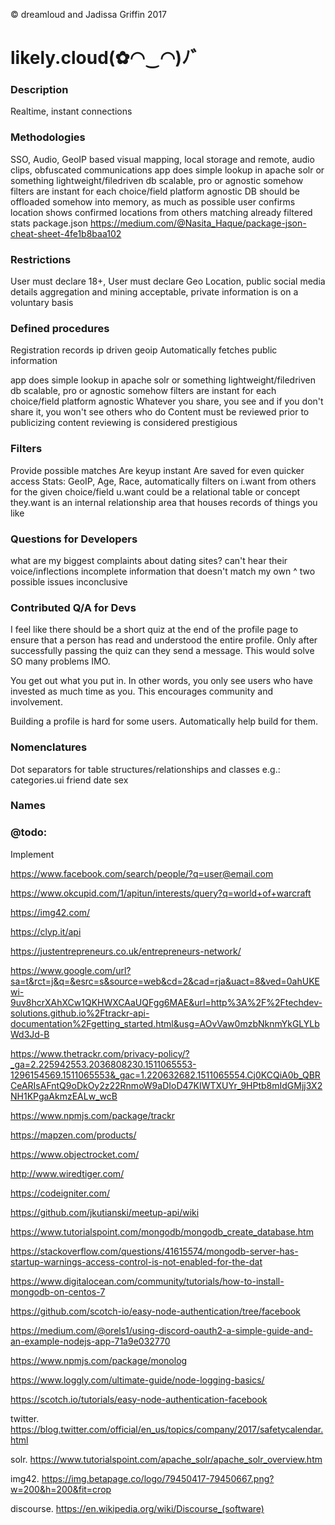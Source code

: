 &copy; dreamloud and Jadissa Griffin 2017
# likely.cloud(✿◠‿◠)ﾉ゛

### Description
Realtime, instant connections

### Methodologies
SSO, Audio, GeoIP based visual mapping, local storage and remote, audio clips, obfuscated communications
app does simple lookup in apache solr or something lightweight/filedriven db
scalable, pro or agnostic somehow
filters are instant for each choice/field
platform agnostic
DB should be offloaded somehow into memory, as much as possible
user confirms location
shows confirmed locations from others matching already filtered stats
package.json https://medium.com/@Nasita_Haque/package-json-cheat-sheet-4fe1b8baa102

### Restrictions
User must declare 18+,
User must declare Geo Location, public social media details aggregation and mining acceptable, private information is on a voluntary basis

### Defined procedures
Registration records ip driven geoip
Automatically fetches public information

app does simple lookup in apache solr or something lightweight/filedriven db
scalable, pro or agnostic somehow
filters are instant for each choice/field
platform agnostic
Whatever you share, you see and if you don't share it, you won't see others who do
Content must be reviewed prior to publicizing 
content reviewing is considered prestigious

### Filters
Provide possible  matches
Are keyup instant
Are saved for even quicker access
Stats: GeoIP, Age, Race, 
automatically filters on i.want from others for the given choice/field
u.want could be a relational table or concept
they.want is an internal relationship area that houses records of things you like

### Questions for Developers
what are my biggest complaints about dating sites?
can't hear their voice/inflections
incomplete information that doesn't match my own
^ two possible issues
inconclusive

### Contributed Q/A for Devs
I feel like there should be a short quiz at the end of the profile page to ensure that a person has read and understood the entire profile. Only after successfully passing the quiz can they send a message. This would solve SO many problems IMO.

You get out what you put in. In other words, you only see users who have invested as much time as you. This encourages community and involvement.

Building a profile is hard for some users. Automatically help build for them.

### Nomenclatures
Dot separators for table structures/relationships and classes e.g.:
categories.ui
friend
date
sex

### Names
### @todo: 
Implement

https://www.facebook.com/search/people/?q=user@email.com

https://www.okcupid.com/1/apitun/interests/query?q=world+of+warcraft

https://img42.com/

https://clyp.it/api

https://justentrepreneurs.co.uk/entrepreneurs-network/

https://www.google.com/url?sa=t&rct=j&q=&esrc=s&source=web&cd=2&cad=rja&uact=8&ved=0ahUKEwi-9uv8hcrXAhXCw1QKHWXCAaUQFgg6MAE&url=http%3A%2F%2Ftechdev-solutions.github.io%2Ftrackr-api-documentation%2Fgetting_started.html&usg=AOvVaw0mzbNknmYkGLYLbWd3Jd-B

https://www.thetrackr.com/privacy-policy/?_ga=2.225942553.2036808230.1511065553-1296154569.1511065553&_gac=1.220632682.1511065554.Cj0KCQiA0b_QBRCeARIsAFntQ9oDkOy2z22RnmoW9aDIoD47KIWTXUYr_9HPtb8mIdGMjj3X2NH1KPgaAkmzEALw_wcB

https://www.npmjs.com/package/trackr

https://mapzen.com/products/

https://www.objectrocket.com/

http://www.wiredtiger.com/

https://codeigniter.com/

https://github.com/jkutianski/meetup-api/wiki

https://www.tutorialspoint.com/mongodb/mongodb_create_database.htm

https://stackoverflow.com/questions/41615574/mongodb-server-has-startup-warnings-access-control-is-not-enabled-for-the-dat

https://www.digitalocean.com/community/tutorials/how-to-install-mongodb-on-centos-7

https://github.com/scotch-io/easy-node-authentication/tree/facebook

https://medium.com/@orels1/using-discord-oauth2-a-simple-guide-and-an-example-nodejs-app-71a9e032770

https://www.npmjs.com/package/monolog

https://www.loggly.com/ultimate-guide/node-logging-basics/

https://scotch.io/tutorials/easy-node-authentication-facebook

twitter. https://blog.twitter.com/official/en_us/topics/company/2017/safetycalendar.html

solr. https://www.tutorialspoint.com/apache_solr/apache_solr_overview.htm

img42. https://img.betapage.co/logo/79450417-79450667.png?w=200&h=200&fit=crop

discourse. https://en.wikipedia.org/wiki/Discourse_(software)